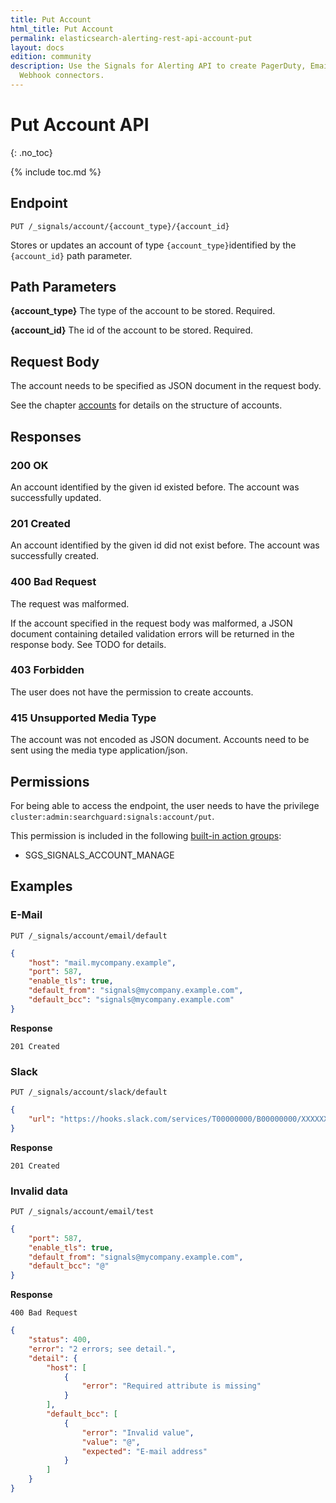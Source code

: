 ```yaml
---
title: Put Account
html_title: Put Account
permalink: elasticsearch-alerting-rest-api-account-put
layout: docs
edition: community
description: Use the Signals for Alerting API to create PagerDuty, Email, Slack and
  Webhook connectors.
---
```

<!--- Copyright 2022 floragunn GmbH -->

# Put Account API
{: .no_toc}

{% include toc.md %}



## Endpoint

```
PUT /_signals/account/{account_type}/{account_id}
```

Stores or updates an account of type `{account_type}`identified by the `{account_id}` path parameter. 

## Path Parameters

**{account_type}** The type of the account to be stored. Required.

**{account_id}** The id of the account to be stored. Required.

## Request Body

The account needs to be specified as JSON document in the request body. 

See the chapter [accounts](accounts.md) for details on the structure of accounts.

## Responses

### 200 OK

An account identified by the given id existed before. The account was successfully updated.

### 201 Created

An account identified by the given id did not exist before. The account was successfully created.

### 400 Bad Request

The request was malformed. 

If the account specified in the request body was malformed, a JSON document containing detailed validation errors will be returned in the response body. See TODO for details.


### 403 Forbidden

The user does not have the permission to create accounts. 


### 415 Unsupported Media Type

The account was not encoded as JSON document. Accounts need to be sent using the media type application/json.


## Permissions

For being able to access the endpoint, the user needs to have the privilege `cluster:admin:searchguard:signals:account/put`.

This permission is included in the following [built-in action groups](security_permissions.md):

* SGS\_SIGNALS\_ACCOUNT\_MANAGE

## Examples

### E-Mail 

```
PUT /_signals/account/email/default
```
```json
{
    "host": "mail.mycompany.example",
    "port": 587,
    "enable_tls": true,
    "default_from": "signals@mycompany.example.com",
    "default_bcc": "signals@mycompany.example.com"
}
```

**Response**

```
201 Created
```


### Slack

```
PUT /_signals/account/slack/default
```
```json
{
    "url": "https://hooks.slack.com/services/T00000000/B00000000/XXXXXXXXXXXXXXXXXXXXXXXX"
}
```


**Response**

```
201 Created
```

### Invalid data

```
PUT /_signals/account/email/test
```
```json
{
    "port": 587,
    "enable_tls": true,
    "default_from": "signals@mycompany.example.com",
    "default_bcc": "@"
}
```

**Response**

```
400 Bad Request
```

```json
{
    "status": 400,
    "error": "2 errors; see detail.",
    "detail": {
        "host": [
            {
                "error": "Required attribute is missing"
            }
        ],
        "default_bcc": [
            {
                "error": "Invalid value",
                "value": "@",
                "expected": "E-mail address"
            }
        ]
    }
}
```

